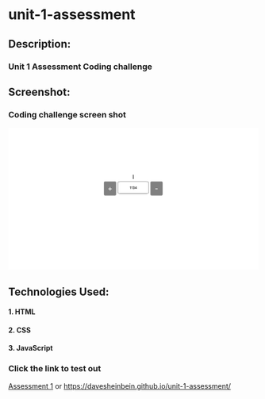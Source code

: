 # unit-1-assessment

## Description: 

### Unit 1 Assessment Coding challenge


## Screenshot:
### Coding challenge screen shot
![War Game Sceenshot](imgs/Unit1Assessment.png)

## Technologies Used: 

#### 1. HTML
#### 2. CSS
#### 3. JavaScript

### Click the link to test out
[Assessment 1](https://davesheinbein.github.io/unit-1-assessment/) or https://davesheinbein.github.io/unit-1-assessment/
